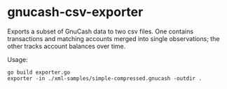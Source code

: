 # gnucash-csv-exporter
Exports a subset of GnuCash data to two csv files. One contains transactions and matching accounts merged into single observations; the other tracks account balances over time.

Usage:
```
go build exporter.go
exporter -in ./xml-samples/simple-compressed.gnucash -outdir .
```
